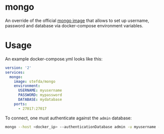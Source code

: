 # mongo

An override of the official [mongo image](https://hub.docker.com/_/mongo/) that allows to set up username, password and database via docker-compose environment variables.

# Usage

An example docker-compose.yml looks like this:

```yaml
version: '2'
services:
  mongo:
    image: stefda/mongo
    environment:
      USERNAME: myusername
      PASSWORD: mypassword
      DATABASE: mydatabase
    ports:
      - 27017:27017
```

To connect, one must authenticate against the `admin` database:

```bash
mongo --host <docker_ip> --authenticationDatabase admin -u myusername -p mypassword mydatabase 
```
